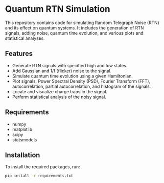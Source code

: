 # Quantum RTN Simulation

This repository contains code for simulating Random Telegraph Noise (RTN) and its effect on quantum systems. It includes the generation of RTN signals, adding noise, quantum time evolution, and various plots and statistical analyses.

## Features
- Generate RTN signals with specified high and low states.
- Add Gaussian and 1/f (flicker) noise to the signal.
- Simulate quantum time evolution using a given Hamiltonian.
- Plot signals, Power Spectral Density (PSD), Fourier Transform (FFT), autocorrelation, partial autocorrelation, and histogram of the signals.
- Locate and visualize charge traps in the signal.
- Perform statistical analysis of the noisy signal.

## Requirements
- numpy
- matplotlib
- scipy
- statsmodels

## Installation
To install the required packages, run:
```bash
pip install -r requirements.txt

